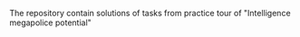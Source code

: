 The repository contain solutions of tasks from practice tour of "Intelligence megapolice potential"
